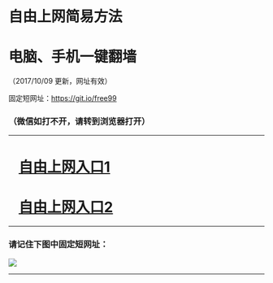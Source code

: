 ﻿# 自由上网简易方法

# 电脑、手机一键翻墙

（2017/10/09 更新，网址有效）

固定短网址：https://git.io/free99

### （微信如打不开，请转到浏览器打开）


***





# &nbsp;&nbsp; <a href="http://ft272603892.fwq-tz-1001.info/fwqtz01.html?t=100900110092 " target="_blank">自由上网入口1</a>
# &nbsp;&nbsp; <a href="http://ft2279010379.fwq-tz-1002.info/fwqtz02.html?t=100900130812 " target="_blank">自由上网入口2</a>
***

### 请记住下图中固定短网址：

<img src="https://s3-us-west-2.amazonaws.com/fwq-1001/yjfq-20170905okok.png" /> 


***

